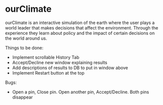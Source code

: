 # ourClimate

ourClimate is an interactive simulation of the earth where the user plays a world leader that makes decisions that affect the environment. Through the experience they learn about policy and the impact of certain decisions on the world around us.

Things to be done:
- Implement scrollable History Tab
- Accept/Decline new window explaining results
- Add descriptions of results to DB to put in window above
- Implement Restart button at the top

Bugs:
- Open a pin, Close pin. Open another pin, Accept/Decline. Both pins disappear